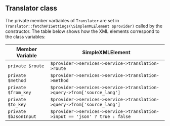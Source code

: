 ## Translator class

The private member vartiables of `Translator` are set in `Translator::fetchAPISettings(\SimpleXMLElement $provider)` called by the constructor. The table below
shows how the XML elements correspond to the class variables:

|Member Variable       |SimpleXMLElement                                                             |
|----------------------|-----------------------------------------------------------------------------|
|`private $route`      |`$provider->services->service->translation->route`                           |
|`private $method`     |`$provider->services->service->translation->method`                          |
|`private $from_key`   |`$provider->services->service->translation->query->from['source_lang']`      |
|`private $to_key`     |`$provider->services->service->translation->query->from['source_lang']`      |
|`private $bJsonInput` |`$provider->services->service->translation->input == 'json' ? true : false`  |
